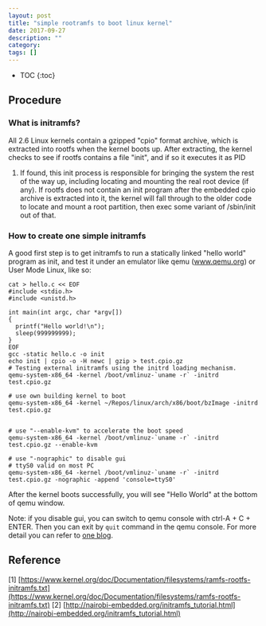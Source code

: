 ```yaml
---
layout: post
title: "simple rootramfs to boot linux kernel"
date: 2017-09-27
description: ""
category: 
tags: []
---
```

* TOC
{:toc}

## Procedure


### What is initramfs?

All 2.6 Linux kernels contain a gzipped "cpio" format archive, which is
extracted into rootfs when the kernel boots up.  After extracting, the kernel
checks to see if rootfs contains a file "init", and if so it executes it as PID
1.  If found, this init process is responsible for bringing the system the
rest of the way up, including locating and mounting the real root device (if
any).  If rootfs does not contain an init program after the embedded cpio
archive is extracted into it, the kernel will fall through to the older code
to locate and mount a root partition, then exec some variant of /sbin/init
out of that.

### How to create one simple initramfs

A good first step is to get initramfs to run a statically linked "hello world"
program as init, and test it under an emulator like qemu (www.qemu.org) or
User Mode Linux, like so:

```
cat > hello.c << EOF
#include <stdio.h>
#include <unistd.h>

int main(int argc, char *argv[])
{
  printf("Hello world!\n");
  sleep(999999999);
}
EOF
gcc -static hello.c -o init
echo init | cpio -o -H newc | gzip > test.cpio.gz
# Testing external initramfs using the initrd loading mechanism.
qemu-system-x86_64 -kernel /boot/vmlinuz-`uname -r` -initrd test.cpio.gz

# use own building kernel to boot
qemu-system-x86_64 -kernel ~/Repos/linux/arch/x86/boot/bzImage -initrd test.cpio.gz


# use "--enable-kvm" to accelerate the boot speed
qemu-system-x86_64 -kernel /boot/vmlinuz-`uname -r` -initrd test.cpio.gz --enable-kvm

# use "-nographic" to disable gui
# ttyS0 valid on most PC
qemu-system-x86_64 -kernel /boot/vmlinuz-`uname -r` -initrd test.cpio.gz -nographic -append 'console=ttyS0'
```

After the kernel boots successfully, you will see "Hello World" at the bottom of qemu window.

Note: if you disable gui, you can switch to qemu console with ctrl-A + C + ENTER. Then you can exit by `quit` command in the qemu console. For more detail you can refer to [one blog](http://nairobi-embedded.org/qemu_monitor_console.html).

## Reference

[1] [https://www.kernel.org/doc/Documentation/filesystems/ramfs-rootfs-initramfs.txt](https://www.kernel.org/doc/Documentation/filesystems/ramfs-rootfs-initramfs.txt)
[2] [http://nairobi-embedded.org/initramfs_tutorial.html](http://nairobi-embedded.org/initramfs_tutorial.html)
